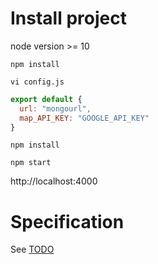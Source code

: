 # Install project

node version >= 10

`npm install`

`vi config.js`

```js
export default {
  url: "mongourl",
  map_API_KEY: "GOOGLE_API_KEY"
}
```

`npm install`

`npm start`

http://localhost:4000

# Specification

See [TODO](doc/Todo.md)